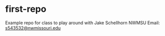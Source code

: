 # first-repo
Example repo for class to play around with
Jake Schellhorn NWMSU Email: s543532@nwmissouri.edu 